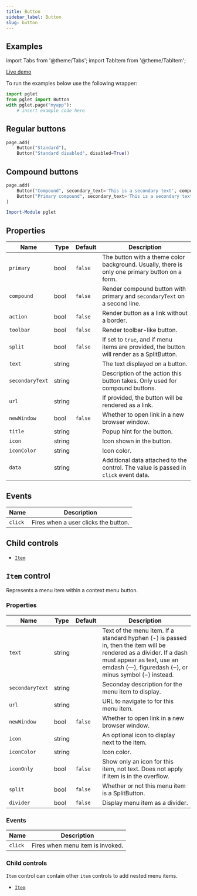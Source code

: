 ```yaml
---
title: Button
sidebar_label: Button
slug: button
---
```


## Examples

import Tabs from '@theme/Tabs';
import TabItem from '@theme/TabItem';

<Tabs groupId="languages">
  <TabItem value="python" label="Python" default>

[Live demo](https://python-button-example.pgletio.repl.co)

To run the examples below use the following wrapper:

```python
import pglet
from pglet import Button
with pglet.page("myapp"):
    # insert example code here
```

## Regular buttons

```python
page.add(
    Button("Standard"),
    Button("Standard disabled", disabled=True))
```

## Compound buttons

```python
page.add(
    Button("Compound", secondary_text='This is a secondary text', compound=True),
    Button("Primary compound", secondary_text='This is a secondary text', compound=True, primary=True)
)
```
    
  </TabItem>
  <TabItem value="powershell" label="PowerShell">

```powershell
Import-Module pglet
```

  </TabItem>
</Tabs>

## Properties

| Name           | Type   | Default | Description |
| -------------- | ------ | ------- | ----------- |
| `primary`      | bool   | `false` | The button with a theme color background. Usually, there is only one primary button on a form. |
| `compound`     | bool   | `false` | Render compound button with primary and `secondaryText` on a second line. |
| `action`       | bool   | `false` | Render button as a link without a border. |
| `toolbar`      | bool   | `false` | Render toolbar-like button. |
| `split`        | bool   | `false` | If set to `true`, and if menu items are provided, the button will render as a SplitButton. |
| `text`         | string |         | The text displayed on a button. |
| `secondaryText` | string |        | Description of the action this button takes. Only used for compound buttons. |
| `url`          | string |         | If provided, the button will be rendered as a link. |
| `newWindow`    | bool   | `false` | Whether to open link in a new browser window. |
| `title`        | string |         | Popup hint for the button. |
| `icon`         | string |         | Icon shown in the button. |
| `iconColor`    | string |         | Icon color. |
| `data`         | string |         | Additional data attached to the control. The value is passed in `click` event data. |

## Events

| Name      | Description |
| --------- | ----------- |
| `click`   | Fires when a user clicks the button.  |

## Child controls

* [`Item`](#item-control)

## `Item` control

Represents a menu item within a context menu button.

### Properties

| Name            | Type   | Default | Description |
| --------------- | ------ | ------- | ----------- |
| `text`          | string |         | Text of the menu item. If a standard hyphen (-) is passed in, then the item will be rendered as a divider. If a dash must appear as text, use an emdash (—), figuredash (‒), or minus symbol (−) instead. |
| `secondaryText` | string |         | Seconday description for the menu item to display. |
| `url`           | string |         | URL to navigate to for this menu item. |
| `newWindow`     | bool   | `false` | Whether to open link in a new browser window. |
| `icon`          | string |         | An optional icon to display next to the item. |
| `iconColor`     | string |         | Icon color. |
| `iconOnly`      | bool   | `false` | Show only an icon for this item, not text. Does not apply if item is in the overflow. |
| `split`         | bool   | `false` | Whether or not this menu item is a SplitButton. |
| `divider`       | bool   | `false` | Display menu item as a divider. |

### Events

| Name      | Description |
| --------- | ----------- |
| `click`   | Fires when menu item is invoked. |

### Child controls

`Item` control can contain other `item` controls to add nested menu items.

* [`Item`](#item-control)
